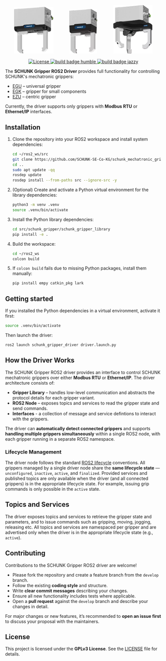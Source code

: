 <p align="center">
  <img src="resources/images/schunk_egu.webp" alt="EGU" width="25%">
  &nbsp;&nbsp;&nbsp;&nbsp;&nbsp;&nbsp;&nbsp;&nbsp;&nbsp;&nbsp;&nbsp;
  <img src="resources/images/schunk_egk.webp" alt="EGK" width="18%">
  &nbsp;&nbsp;&nbsp;&nbsp;&nbsp;&nbsp;&nbsp;&nbsp;&nbsp;&nbsp;&nbsp;
  <img src="resources/images/schunk_ezu.webp" alt="EZU" width="25%">
</p>

<p align="center">
  <a href="https://opensource.org/licenses/gpl-license">
    <img src="https://img.shields.io/badge/License-GPLv3-orange.svg" alt="License">
  </a>
  <a href="https://github.com/SCHUNK-SE-Co-KG/schunk_egu_egk_gripper/actions">
    <img src="https://github.com/SCHUNK-SE-Co-KG/schunk_egu_egk_gripper/actions/workflows/industrial_ci_humble_action.yml/badge.svg" alt="build badge humble">
  </a>
  <a href="https://github.com/SCHUNK-SE-Co-KG/schunk_egu_egk_gripper/actions">
    <img src="https://github.com/SCHUNK-SE-Co-KG/schunk_egu_egk_gripper/actions/workflows/industrial_ci_jazzy_action.yml/badge.svg" alt="build badge jazzy">
  </a>
</p>


The **SCHUNK Gripper ROS2 Driver** provides full functionality for controlling SCHUNK's mechatronic grippers:

- [EGU](https://schunk.com/us/en/gripping-systems/parallel-gripper/egu/c/PGR_6556) – universal gripper
- [EGK](https://schunk.com/us/en/gripping-systems/parallel-gripper/egk/c/PGR_6557) – gripper for small components
- [EZU](https://schunk.com/us/en/gripping-systems/centric-grippers/ezu/c/PGR_7387) – centric gripper

Currently, the driver supports only grippers with **Modbus RTU** or **Ethernet/IP** interfaces.


## Installation

1. Clone the repository into your ROS2 workspace and install system dependencies:
    ```bash
    cd ~/ros2_ws/src
    git clone https://github.com/SCHUNK-SE-Co-KG/schunk_mechatronic_gripper.git schunk_gripper
    cd ..
    sudo apt update -qq
    rosdep update
    rosdep install --from-paths src --ignore-src -y
    ```

2. (Optional) Create and activate a Python virtual environment for the library dependencies:
    ```bash
    python3 -m venv .venv
    source .venv/bin/activate
    ```

3. Install the Python library dependencies:
    ```bash
    cd src/schunk_gripper/schunk_gripper_library
    pip install -e .
    ```

4. Build the workspace:
    ```bash
    cd ~/ros2_ws
    colcon build
    ```

5. If `colcon build` fails due to missing Python packages, install them manually:
    ```bash
    pip install empy catkin_pkg lark
    ```


## Getting started

If you installed the Python dependencies in a virtual environment, activate it first:
```bash
source .venv/bin/activate
```

Then launch the driver:
```bash
ros2 launch schunk_gripper_driver driver.launch.py
```


## How the Driver Works

The SCHUNK Gripper ROS2 driver provides an interface to control SCHUNK mechatronic grippers over either **Modbus RTU** or **Ethernet/IP**.
The driver architecture consists of:

- **Gripper Library** – handles low-level communication and abstracts the protocol details for each gripper variant.
- **ROS2 Node** – exposes topics and services to read the gripper state and send commands.
- **Interfaces** - a collection of message and service defintions to interact with the grippers.

The driver can **automatically detect connected grippers** and supports **handling multiple grippers simultaneously** within a single ROS2 node, with each gripper running in a separate ROS2 namespace.

### Lifecycle Management

The driver node follows the standard [ROS2 lifecycle](https://design.ros2.org/articles/node_lifecycle.html) conventions. All grippers managed by a single driver node share the **same lifecycle state** — `unconfigured`, `inactive`, `active`, and `finalized`. Provided services and published topics are only available when the driver (and all connected grippers) is in the appropriate lifecycle state. For example, issuing grip commands is only possible in the `active` state.


## Topics and Services

The driver exposes topics and services to retrieve the gripper state and parameters, and to issue commands such as gripping, moving, jogging, releasing etc.
All topics and services are namespaced per gripper and are advertised only when the driver is in the appropriate lifecycle state (e.g., `active`).


## Contributing

Contributions to the SCHUNK Gripper ROS2 driver are welcome!

- Please fork the repository and create a feature branch from the `develop` branch.
- Follow the existing **coding style** and structure.
- Write **clear commit messages** describing your changes.
- Ensure all new functionality includes tests where applicable.
- Open a **pull request** against the `develop` branch and describe your changes in detail.

For major changes or new features, it’s recommended to **open an issue first** to discuss your proposal with the maintainers.


## License

This project is licensed under the **GPLv3 License**. See the [LICENSE](LICENSE) file for details.
